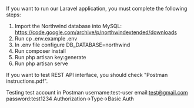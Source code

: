 If you want to run our Laravel application, you must complete the following steps:

1. Import the Northwind database into MySQL: https://code.google.com/archive/p/northwindextended/downloads
2. Run cp .env.example .env
3. In .env file configure DB_DATABASE=northwind
4. Run composer install
5. Run php artisan key:generate
6. Run php artisan serve

If you want to test REST API interface, you should check "Postman instructions.pdf".



Testing test account in Postman
username:test-user
email:test@gmail.com
password:test1234
Authorization->Type->Basic Auth



